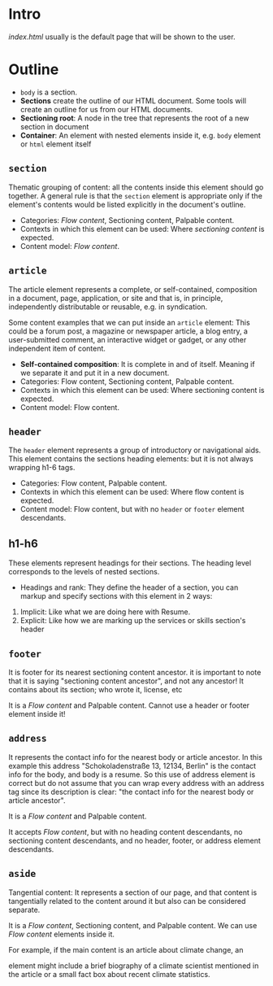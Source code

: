 # Intro

_index.html_ usually is the default page that will be shown to the user.

# Outline

- `body` is a section.
- **Sections** create the outline of our HTML document. Some tools will create an outline for us from our HTML documents.
- **Sectioning root**: A node in the tree that represents the root of a new section in document
- **Container**: An element with nested elements inside it, e.g. `body` element or `html` element itself

## `section`

Thematic grouping of content: all the contents inside this element should go together. A general rule is that the `section` element is appropriate only if the element's contents would be listed explicitly in the document's outline.

- Categories: _Flow content_, Sectioning content, Palpable content.
- Contexts in which this element can be used: Where _sectioning content_ is expected.
- Content model: _Flow content_.

## `article`

The article element represents a complete, or self-contained, composition in a document, page, application, or site and that is, in principle, independently distributable or reusable, e.g. in syndication.

Some content examples that we can put inside an `article` element: This could be a forum post, a magazine or newspaper article, a blog entry, a user-submitted comment, an interactive widget or gadget, or any other independent item of content.

- **Self-contained composition**: It is complete in and of itself. Meaning if we separate it and put it in a new document.
- Categories: Flow content, Sectioning content, Palpable content.
- Contexts in which this element can be used: Where sectioning content is expected.
- Content model: Flow content.

## `header`

The `header` element represents a group of introductory or navigational aids. This element contains the sections heading elements: but it is not always wrapping h1-6 tags.

- Categories: Flow content, Palpable content.
- Contexts in which this element can be used: Where flow content is expected.
- Content model: Flow content, but with no `header` or `footer` element descendants.

## h1-h6

These elements represent headings for their sections. The heading level corresponds to the levels of nested sections.

- Headings and rank: They define the header of a section, you can markup and specify sections with this element in 2 ways:

1. Implicit: Like what we are doing here with Resume.
2. Explicit: Like how we are marking up the services or skills section's header

## `footer`

It is footer for its nearest sectioning content ancestor.
it is important to note that it is saying "sectioning content ancestor", and not any ancestor!
It contains about its section; who wrote it, license, etc

It is a _Flow content_ and Palpable content.
Cannot use a header or footer element inside it!

## `address`

It represents the contact info for the nearest body or article ancestor.
In this example this address "Schokoladenstraße 13, 12134, Berlin" is the contact info for the body, and body is a resume. So this use of address element is correct but do not assume that you can wrap every address with an address tag since its description is clear: "the contact info for the nearest body or article ancestor".

It is a _Flow content_ and Palpable content.

It accepts _Flow content_, but with no heading content descendants, no sectioning content descendants, and no header, footer, or address element descendants.

## `aside`

Tangential content:
It represents a section of our page, and that content is tangentially related to the content around it but also can be considered separate.

It is a _Flow content_, Sectioning content, and Palpable content.
We can use _Flow content_ elements inside it.

For example, if the main content is an article about climate change, an <aside> element might include a brief biography of a climate scientist mentioned in the article or a small fact box about recent climate statistics.
